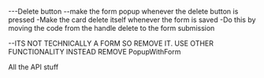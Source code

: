 ---Delete button
--make the form popup whenever the delete button is pressed
-Make the card delete itself whenever the form is saved
-Do this by moving the code from the handle delete to the form submission

--ITS NOT TECHNICALLY A FORM SO REMOVE IT. USE OTHER FUNCTIONALITY INSTEAD
REMOVE PopupWithForm

All the API stuff
